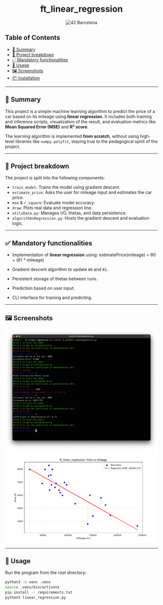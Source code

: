 <div align="center">
<h1 align="center">
    <br>ft_linear_regression</br>
</h1>
<p align="center">
    <img src="https://img.shields.io/badge/Barcelona-100000?style=flat-square&logo=42&logoColor=white&labelColor=000000&color=000000" alt="42 Barcelona"/>
</p>
</div>

## Table of Contents
- [📄 Summary](#-summary)
- [🧠 Project breakdown](#-project-breakdown)
- [✅ Mandatory functionalities](#-mandatory-functionalities)
- [🚀 Usage](#-usage)
- [🖼️ Screenshots](#-screenshots)
- [📦 Installation](#-installation)

---

## 📄 Summary

This project is a simple machine learning algorithm to predict the price of a car based on its mileage using **linear regression**. It includes both training and inference scripts, visualization of the result, and evaluation metrics like **Mean Squared Error (MSE)** and **R² score**.

The learning algorithm is implemented **from scratch**, without using high-level libraries like `numpy.polyfit`, staying true to the pedagogical spirit of the project.

---

## 🧠 Project breakdown

The project is split into the following components:

- `train_model`: Trains the model using gradient descent.
- `estimate_price`: Asks the user for mileage input and estimates the car price.
- `mse` & `r_square`: Evaluate model accuracy.
- `draw`: Plots real data and regression line.
- `utilsData.py`: Manages I/O, thetas, and data persistence.
- `algorithmsRegression.py`: Hosts the gradient descent and evaluation logic.

---

## ✅ Mandatory functionalities

- Implementation of **linear regression** using:
  estimatePrice(mileage) = θ0 + (θ1 * mileage)

- Gradient descent algorithm to update `θ0` and `θ1`.
- Persistent storage of thetas between runs.
- Prediction based on user input.
- CLI interface for training and predicting.

---

## 🖼️ Screenshots

![menu](menu.png)
![drawplot](linear_regression.png)


---

## 🚀 Usage

Run the program from the root directory:

```bash
python3 -m venv .venv
source .venv/bin/activate
pip install -r requirements.txt
python3 linear_regression.py
